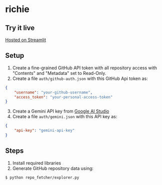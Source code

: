 # richie

## Try it live
[Hosted on Streamlit](https://richie.streamlit.app)

## Setup

1. Create a fine-grained GitHub API token with all repository access with "Contents" and "Metadata" set to Read-Only.
2. Create a file `auth/github-auth.json` with this GitHub Api token as:
```json
{
    "username": "your-github-username",
    "access_token": "your-personal-access-token"
}
```
3. Create a Gemini API key from [Google AI Studio](https://aistudio.google.com/apikey)
4. Create a file `auth/gemini.json` with this API key as:

```json
{
    "api-key": "gemini-api-key"
}
```

## Steps
1. Install required libraries
2. Generate GitHub repository data using:
```terminal
$ python repo_fetcher/explorer.py
```
